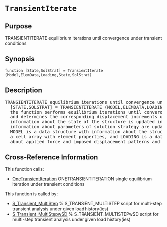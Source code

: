 
<!-- <a name="_top"></a>
<div><a href="../../../_index.md">Home</a> &gt;  <a href="#">latest</a> &gt; <a href="#">Analysis_Functions</a> &gt; <a href="_index.md">Dynamic</a> &gt; TransientIterate.m</div> -->

<!--<table width="100%"><tr><td align="left"><a href="../../../_index.md"><img alt="<" border="0" src="../../../left.png">&nbsp;Master index</a></td>
<td align="right"><a href="_index.md">Index for latest\Analysis_Functions\Dynamic&nbsp;<img alt=">" border="0" src="../../../right.png"></a></td></tr></table>-->
# `TransientIterate`
<!-- <h1>TransientIterate
</h1> -->

## <a name="_name"></a>Purpose

<!-- <h2 id="purpose"><a name="_name"></a>Purpose</h2> -->

TRANSIENTITERATE equilibrium iterations until convergence under transient conditions

<!-- <div class="box"><strong>TRANSIENTITERATE equilibrium iterations until convergence under transient conditions</strong></div> -->

## <a name="_synopsis"></a>Synopsis

`function [State,SolStrat] = TransientIterate (Model,ElemData,Loading,State,SolStrat)` 
## <a name="_description"></a>Description

<pre class="comment">TRANSIENTITERATE equilibrium iterations until convergence under transient conditions
  [STATE,SOLSTRAT] = TRANSIENTITERATE (MODEL,ELEMDATA,LOADING,STATE,SOLSTRAT)
  the function performs equilibrium iterations until convergence under the applied loading
  and determines the corresponding displacement increments under transient conditions;
  information about the state of the structure is updated in STATE and
  information about parameters of solution strategy are updated in SOLSTRAT;
  MODEL is a data structure with information about the structural model, ELEMDATA is
  a cell array with element properties, and LOADING is a data structure with information
  about applied force and imposed displacement patterns and corresponding load histories</pre>
<!-- <div class="fragment"><pre class="comment">TRANSIENTITERATE equilibrium iterations until convergence under transient conditions
  [STATE,SOLSTRAT] = TRANSIENTITERATE (MODEL,ELEMDATA,LOADING,STATE,SOLSTRAT)
  the function performs equilibrium iterations until convergence under the applied loading
  and determines the corresponding displacement increments under transient conditions;
  information about the state of the structure is updated in STATE and
  information about parameters of solution strategy are updated in SOLSTRAT;
  MODEL is a data structure with information about the structural model, ELEMDATA is
  a cell array with element properties, and LOADING is a data structure with information
  about applied force and imposed displacement patterns and corresponding load histories</pre></div> -->

<!-- crossreference -->
## <a name="_cross"></a>Cross-Reference Information

This function calls:
<ul style="list-style-image:url(../../../matlabicon.gif)">
<li><a href="OneTransientIteration" class="code" title="function [State,SolStrat] = OneTransientIteration (Model,ElemData,Loading,State,SolStrat)">OneTransientIteration</a>	ONETRANSIENTITERATION single equilibrium iteration under transient conditions</li></ul>
This function is called by:
<ul style="list-style-image:url(../../../matlabicon.gif)">
<li><a href="../../../latest/Solution_Scripts/S_Transient_MultiStep.md" class="code" title="">S_Transient_MultiStep</a>	% S_TRANSIENT_MULTISTEP script for multi-step transient analysis under given load history(ies)</li><li><a href="../../../latest/Solution_Scripts/S_Transient_MultiStepwSD.md" class="code" title="">S_Transient_MultiStepwSD</a>	% S_TRANSIENT_MULTISTEPwSD script for multi-step transient analysis under given load history(ies)</li></ul>
<!-- crossreference -->




<!-- <hr><address>Generated on Thu 28-Jan-2021 18:22:44 by <strong><a href="http://www.artefact.tk/software/matlab/m2html/" title="Matlab Documentation in HTML">m2html</a></strong> &copy; 2005</address> -->